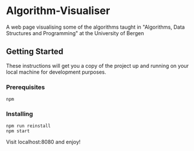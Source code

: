# Algorithm-Visualiser
A web page visualising some of the algorithms taught in "Algorithms, Data Structures and Programming" at the University of Bergen

## Getting Started

These instructions will get you a copy of the project up and running on your local machine for development purposes.

### Prerequisites

```
npm
```

### Installing

```
npm run reinstall
npm start
```

Visit localhost:8080 and enjoy!

